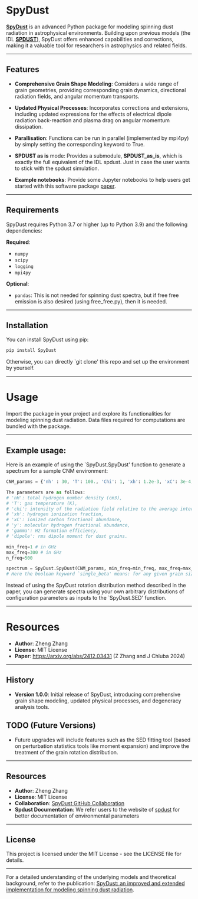 # SpyDust

[**SpyDust**](https://arxiv.org/abs/2412.03431) is an advanced Python package for modeling spinning dust radiation in astrophysical environments. Building upon previous models (the IDL [**SPDUST**](https://arxiv.org/pdf/1003.4732)), SpyDust offers enhanced capabilities and corrections, making it a valuable tool for researchers in astrophysics and related fields.

---

## Features

- **Comprehensive Grain Shape Modeling**: Considers a wide range of grain geometries, providing corresponding grain dynamics, directional radiation fields, and angular momentum transports.

- **Updated Physical Processes**: Incorporates corrections and extensions, including updated expressions for the effects of electrical dipole radiation back-reaction and plasma drag on angular momentum dissipation.

- **Parallisation**: Functions can be run in parallel (implemented by mpi4py) by simply setting the corresponding keyword to True.

- **SPDUST as is** mode: Provides a submodule, **SPDUST_as_is**, which is exactly the full equivalent of the IDL spdust. Just in case the user wants to stick with the spdust simulation.

- **Example notebooks**: Provide some Jupyter notebooks to help users get started with this software package [paper](https://arxiv.org/abs/2412.03431).

---

## Requirements

SpyDust requires Python 3.7 or higher (up to Python 3.9) and the following dependencies:

**Required**:
- `numpy`
- `scipy`
- `logging`
- `mpi4py`

**Optional**:
- `pandas`: This is not needed for spinning dust spectra, but if free free emission is also desired (using free_free.py), then it is needed.

---

## Installation

You can install SpyDust using pip:

```bash
pip install SpyDust
```

Otherwise, you can directly `git clone' this repo and set up the environment by yourself.

---

# Usage

Import the package in your project and explore its functionalities for modeling spinning dust radiation. Data files required for computations are bundled with the package.

---

## Example usage:

Here is an example of using the `SpyDust.SpyDust' function to generate a spectrum for a sample CNM environment:
```python
CNM_params = {'nh' : 30, 'T': 100., 'Chi': 1, 'xh': 1.2e-3, 'xC': 3e-4, 'y' : 0, 'gamma': 0, 'dipole': 9.3, 'line':7}

The parameters are as follows: 
# 'nH': total hydrogen number density (cm3), 
# 'T': gas temperature (K), 
# 'chi': intensity of the radiation field relative to the average interstellar radiation field, 
# 'xh': hydrogen ionization fraction, 
# 'xC': ionized carbon fractional abundance, 
# 'y': molecular hydrogen fractional abundance, 
# 'gamma': H2 formation efficiency, 
# 'dipole': rms dipole moment for dust grains.

min_freq=1 # in GHz
max_freq=300 # in GHz
n_freq=500

spectrum = SpyDust.SpyDust(CNM_params, min_freq=min_freq, max_freq=max_freq, n_freq=n_freq, single_beta=True)
# Here the boolean keyword `single_beta' means: for any given grain size, consider only one value of the shape parameter beta.
```

Instead of using the SpyDust rotation distribution method described in the paper, you can generate spectra using your own arbitrary distributions of configuration parameters as inputs to the `SpyDust.SED' function.

--- 

# Resources

- **Author**: Zheng Zhang
- **License**: MIT License
- **Paper**: https://arxiv.org/abs/2412.03431 (Z Zhang and J Chluba 2024)

---

## History

- **Version 1.0.0**: Initial release of SpyDust, introducing comprehensive grain shape modeling, updated physical processes, and degeneracy analysis tools.

## TODO (Future Versions)
- Future upgrades will include features such as the SED fitting tool (based on perturbation statistics tools like moment expansion) and improve the treatment of the grain rotation distribution.

---

## Resources

- **Author**: Zheng Zhang
- **License**: MIT License
- **Collaboration**: [SpyDust GitHub Collaboration](https://github.com/SpyDust/SpyDust)
- **Spdust Documentation**: We refer users to the website of [spdust](https://cosmo.nyu.edu/yacine/spdust/spdust.html) for better documentation of environmental parameters 

---

## License

This project is licensed under the MIT License - see the LICENSE file for details.

---

For a detailed understanding of the underlying models and theoretical background, refer to the publication: [SpyDust: an improved and extended implementation for modeling spinning dust radiation](https://arxiv.org/abs/2412.03431).